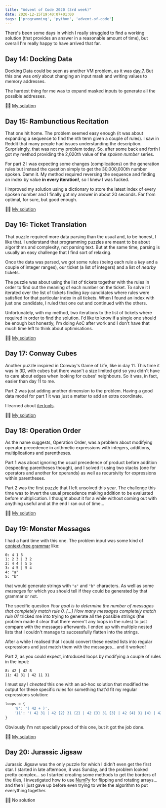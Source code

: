 ```yaml
---
title: "Advent of Code 2020 (3rd week)"
date: 2020-12-15T19:40:07+01:00
tags: ['programming', 'python', 'advent-of-code']
---
```


There's been some days in which I really struggled to find a working solution (that provides an answer in a reasonable amount of time), but overall I'm really happy to have arrived that far.

## Day 14: Docking Data

Docking Data could be seen as another VM problem, as it was [day 7](/posts/advent-of-code-2020-week-2/#day-8-handheld-halting). But this one was _only_ about changing an input mask and writing values to memory addresses.

The hardest thing for me was to expand masked inputs to generate all the possible addresses.

👨‍💻 [My solution](https://github.com/jordinebot/advent-of-code/blob/main/2020/day-14/main.py)

## Day 15: Rambunctious Recitation

That one hit home. The problem seemed easy enough (it was about expanding a sequence to find the nth term given a couple of rules). I saw in Reddit that many people had issues understanding the description. Surprisingly, that was not my problem today. So, after some back and forth I got my method providing the 2,020th value of the _spoken number_ series.

For part 2 I was expecting some changes (complications) on the generation rules but instead the question simply to get the 30,000,000th number spoken. Damn it. My method required reversing the sequence and finding an index by value **in every iteration!**, so I knew I was fucked.

I improved my solution using a dictionary to store the latest index of every spoken number and I finally got my answer in about 20 seconds. Far from optimal, for sure, but good enough.

👨‍💻 [My solution](https://github.com/jordinebot/advent-of-code/blob/main/2020/day-15/main.py)

## Day 16: Ticket Translation

That puzzle required more data parsing than the usual and, to be honest, I like that. I understand that programming puzzles are meant to be about algorithms and complexity, not parsing text. But at the same time, parsing is usually an easy challenge that I find sort of relaxing.

Once the data was parsed, we got some rules (being each rule a _key_ and a couple of integer ranges), our ticket (a list of integers) and a list of _nearby_ tickets.

The puzzle was about using the list of tickets together with the rules in order to find out the meaning of each number on the ticket. To solve it I iterated over the list of tickets finding _key_ candidates where rules were satisfied for that particular index in all tickets. When I found an index with just one candidate, I ruled that one out and continued with the others.

Unfortunately, with my method, two iterations to the list of tickets where required in order to find the solution. I'd like to know if a single one should be enough but honestly, I'm doing AoC after work and I don't have that much time left to think about optimisations.

👨‍💻 [My solution](https://github.com/jordinebot/advent-of-code/blob/main/2020/day-16/main.py)

## Day 17: Conway Cubes

Another puzzle inspired in Conway's Game of Life, like in day 11. This time it was in 3D, with cubes but there wasn't a size limited grid so you didn't have to care about edges when looking for cubes' neighbours. So it was, in fact, easier than day 11 to me.

Part 2 was just adding another dimension to the problem. Having a good data model for part 1 it was just a matter to add an extra coordinate.

I learned about [itertools](https://docs.python.org/3/library/itertools.html).

👨‍💻 [My solution](https://github.com/jordinebot/advent-of-code/blob/main/2020/day-17/main.py)

## Day 18: Operation Order

As the name suggests, Operation Order, was a problem about modifying operator precedence in arithmetic expressions with integers, additions, multiplications and parentheses.

Part 1 was about ignoring the usual precedence of product before addition (respecting parentheses though), and I solved it using two stacks (one for operators and another for operands) as well as recursivity for expressions within parentheses.

Part 2 was the first puzzle that I left unsolved this year. The challenge this time was to invert the usual precedence making addition to be evaluated before multiplication. I thought about it for a while without coming out with anything useful and at the end I ran out of time...

👨‍💻 [My solution](https://github.com/jordinebot/advent-of-code/blob/main/2020/day-18/main.py)

## Day 19: Monster Messages

I had a hard time with this one. The problem input was some kind of [context-free grammar](https://en.wikipedia.org/wiki/Context-free_grammar) like:

```
0: 4 1 5
1: 2 3 | 3 2
2: 4 4 | 5 5
3: 4 5 | 5 4
4: "a"
5: "b"
```

that would generate strings with `"a"` and `"b"` characters. As well as some _messages_ for which you should tell if they could be generated by that grammar or not.

The specific question _Your goal is to determine the number of messages that completely match rule 0. [...] How many messages completely match rule 0?_
tricked me into trying to generate all the possible strings (the problem made it clear that there weren't any loops in the rules) to just compare with the messages afterwards. I ended up with multiple nested lists that I couldn't manage to successfully flatten into the strings.

After a while I realised that I could convert these nested lists into regular expressions and just match them with the messages... and it worked!

Part 2, as you could expect, introduced loops by modifying a couple of rules in the input:

```
8: 42 | 42 8
11: 42 31 | 42 11 31
```

I must say I _cheated_ this one with an ad-hoc solution that modified the output for these specific rules for something that'd fit my regular expressions solution:

```python
loops = {
	'8': '( 42 + )',
	'11': '( 42 31 | 42 {2} 31 {2} | 42 {3} 31 {3} | 42 {4} 31 {4} | 42 {5} 31 {5} | 42 {6} 42 {6} )'
}
```

Obviously I'm not specially proud of this one, but it got the job done.

👨‍💻 [My solution](https://github.com/jordinebot/advent-of-code/blob/main/2020/day-19/main.py)

## Day 20: Jurassic Jigsaw

Jurassic Jigsaw was the only puzzle for which I didn't even get the first star. I started in late afternoon, it was Sunday, and the problem looked pretty complex... so I started creating some methods to get the borders of the tiles, I investigated how to use [NumPy](https://numpy.org/doc/stable/reference/routines.array-manipulation.html) for flipping and rotating arrays... and then I just gave up before even trying to write the algorithm to put everything together.

🤷‍♂️ No solution